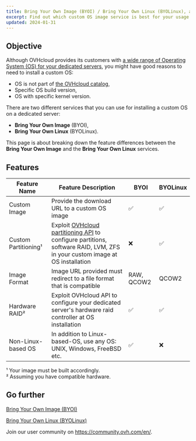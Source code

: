 ```yaml
---
title: Bring Your Own Image (BYOI) / Bring Your Own Linux (BYOLinux), a comparison sheet (EN)
excerpt: Find out which custom OS image service is best for your usage
updated: 2024-01-31
---
```


## Objective

Although OVHcloud provides its customers with [a wide range of Operating System (OS) for your dedicated servers](https://www.ovhcloud.com/es-es/bare-metal/os/), you might have good reasons to need to install a custom OS:

- OS is not part of [the OVHcloud catalog](https://www.ovhcloud.com/es-es/bare-metal/os/),
- Specific OS build version,
- OS with specific kernel version.

There are two different services that you can use for installing a custom OS on a dedicated server:

- **Bring Your Own Image** (BYOI),
- **Bring Your Own Linux** (BYOLinux).

This page is about breaking down the feature differences between the **Bring Your Own Image** and the **Bring Your Own Linux** services.

## Features

|Feature Name|Feature Description|BYOI|BYOLinux|
|-|-|-|-|
|Custom Image|Provide the download URL to a custom OS image|✅|✅|
|Custom Partitioning¹|Exploit [OVHcloud partitioning API](/pages/bare_metal_cloud/dedicated_servers/partitioning_ovh) to configure partitions, software RAID, LVM, ZFS in your custom image at OS installation|❌|✅|
|Image Format|Image URL provided must redirect to a file format that is compatible|RAW, QCOW2|QCOW2|
|Hardware RAID²|Exploit OVHcloud API to configure your dedicated server's hardware raid controller at OS installation|✅|✅|
|Non-Linux-based OS|In addition to Linux-based-OS, use any OS: UNIX, Windows, FreeBSD etc.|✅|❌|

¹ Your image must be built accordingly.<br />
² Assuming you have compatible hardware.<br />

## Go further

[Bring Your Own Image (BYOI)](/pages/bare_metal_cloud/dedicated_servers/bring-your-own-image)

[Bring Your Own Linux (BYOLinux)](/pages/bare_metal_cloud/dedicated_servers/bring-your-own-linux)

Join our user community on <https://community.ovh.com/en/>.
